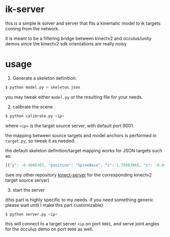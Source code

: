 # ik-server

this is a simple ik solver and server that fits a kinematic model to
ik targets coming from the network.

it is meant to be a filtering bridge between kinectv2 and
occulus/unity demos since the kinectv2 sdk orientations are really
noisy

# usage

1. Generate a skeleton definition:

```sh
$ python model.py > skeleton.json
```

you may tweak either `model.py` or the resulting file for your needs.

2. calibrate the scene

```sh
$ python calibrate.py <ip>
```

where `<ip>` is the target source server, with default port 9001.

the mapping between source targets and model anchors is performed in
`target.py`, so tweak it as needed.

the default skeleton definition/target mapping works for JSON targets
such as:

```js
[{"y": -0.4968303, "position": "SpineBase", "z": 1.70303965, "x": -0.0443293042}, {"y": -0.178456277, "position": "SpineMid", "z": 1.6178565, "x": -0.0205915235}, {"y": 0.130871385, "position": "Neck", "z": 1.51529324, "x": 0.00289628538}, {"y": 0.262803853, "position": "Head", "z": 1.45563316, "x": 0.0410893}, {"y": 0.0461130179, "position": "ShoulderLeft", "z": 1.51446247, "x": -0.164839}, {"y": -0.230310664, "position": "ElbowLeft", "z": 1.54731178, "x": -0.255745471}, {"y": -0.4476466, "position": "WristLeft", "z": 1.494228, "x": -0.277606815}, {"y": -0.499036223, "position": "HandLeft", "z": 1.4880296, "x": -0.2682711}, {"y": 0.0364198051, "position": "ShoulderRight", "z": 1.56479108, "x": 0.166294485}, {"y": -0.2141666, "position": "ElbowRight", "z": 1.63231707, "x": 0.193412572}, {"y": -0.448038846, "position": "WristRight", "z": 1.50331831, "x": 0.16579701}, {"y": -0.490654945, "position": "HandRight", "z": 1.50715077, "x": 0.135519311}, {"y": -0.480613261, "position": "HipLeft", "z": 1.65557861, "x": -0.127024859}, {"y": -0.67532146, "position": "KneeLeft", "z": 1.30374789, "x": -0.141852066}, {"y": -1.00822043, "position": "AnkleLeft", "z": 1.18105888, "x": -0.141313359}, {"y": -1.03534722, "position": "FootLeft", "z": 1.04560268, "x": -0.123352721}, {"y": -0.490618467, "position": "HipRight", "z": 1.67325032, "x": 0.0403243974}, {"y": -0.7525866, "position": "KneeRight", "z": 1.29755676, "x": 0.124624327}, {"y": -0.8104322, "position": "AnkleRight", "z": 1.67638087, "x": 0.009866156}, {"y": -0.789838, "position": "FootRight", "z": 1.50924647, "x": 0.0458623022}, {"y": 0.0550712757, "position": "SpineShoulder", "z": 1.54378343, "x": -0.00290112034}, {"y": -0.566544235, "position": "HandTipLeft", "z": 1.47139823, "x": -0.270116746}, {"y": -0.4969024, "position": "ThumbLeft", "z": 1.4606638, "x": -0.23709558}, {"y": -0.545468, "position": "HandTipRight", "z": 1.49029338, "x": 0.111190423}, {"y": -0.490386277, "position": "ThumbRight", "z": 1.54815781, "x": 0.1521317}]
```

(see my other repository [kinect-server]() for the corresponding
kinectv2 target source server)

3. start the server

(this part is highly specific to my needs. if you need something
generic please wait until I make this part customizable)

```sh
$ python server.py <ip>
```

this will connect to a target server `<ip` on port `9001`, and serve
joint angles for the occulus demo on port `9000` as well.



